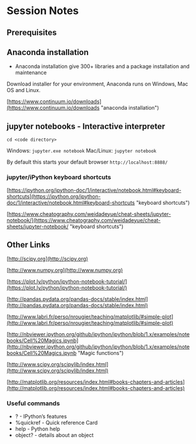 # Session Notes

## Prerequisites

## Anaconda installation

- Anaconda installation give 300+ libraries and a package installation and maintenance

Download installer for your environment, Anaconda runs on Windows, Mac OS and Linux.   

[https://www.continuum.io/downloads](https://www.continuum.io/downloads "anaconda installation")

## jupyter notebooks - Interactive interpreter

`cd <code directory>` 

Windows: `jupyter.exe notebook`
Mac/Linux: `jupyter notebook`

By default this starts your default browser `http://localhost:8888/`

### jupyter/iPython keyboard shortcuts

[https://ipython.org/ipython-doc/1/interactive/notebook.html#keyboard-shortcuts](https://ipython.org/ipython-doc/1/interactive/notebook.html#keyboard-shortcuts "keyboard shortcuts")

[https://www.cheatography.com/weidadeyue/cheat-sheets/jupyter-notebook/](https://www.cheatography.com/weidadeyue/cheat-sheets/jupyter-notebook/ "keyboard shortcuts")

## Other Links

[http://scipy.org](http://scipy.org)

[http://www.numpy.org](http://www.numpy.org)

[https://plot.ly/python/ipython-notebook-tutorial/](https://plot.ly/python/ipython-notebook-tutorial/)

[http://pandas.pydata.org/pandas-docs/stable/index.html](http://pandas.pydata.org/pandas-docs/stable/index.html)

[http://www.labri.fr/perso/nrougier/teaching/matplotlib/#simple-plot](http://www.labri.fr/perso/nrougier/teaching/matplotlib/#simple-plot)

[http://nbviewer.ipython.org/github/ipython/ipython/blob/1.x/examples/notebooks/Cell%20Magics.ipynb](http://nbviewer.ipython.org/github/ipython/ipython/blob/1.x/examples/notebooks/Cell%20Magics.ipynb "Magic functions")

[http://www.scipy.org/scipylib/index.html](http://www.scipy.org/scipylib/index.html)

[http://matplotlib.org/resources/index.html#books-chapters-and-articles](http://matplotlib.org/resources/index.html#books-chapters-and-articles)

### Useful commands

- ? - IPython’s features
- %quickref - Quick reference Card
- help - Python help
- object? - details about an object 
